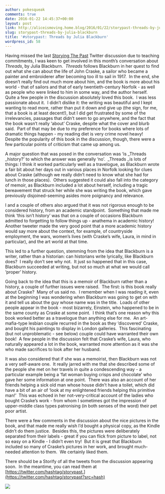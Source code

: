 ```yaml
---
author: pokesqueak
comments: true
date: 2016-01-22 14:45:37+00:00
layout: post
link: http://aliceismoving.home.blog/2016/01/22/storypast-threads-by-julia-blackburn/
slug: storypast-threads-by-julia-blackburn
title: '#storypast: Threads by Julia Blackburn'
wordpress_id: 58
---
```


Having missed the last [Storying The Past](https://storyingthepast.wordpress.com/) Twitter discussion due to teaching commitments, I was keen to get involved in this month’s conversation about _Threads_, by Julia Blackburn.  _Threads_ follows Blackburn in her quest to find out what she can about the life of John Craske, a sailor who became a painter and embroiderer after becoming too ill to sail in 1917.  In the end, she doesn’t really find out much more about him, and the book is more about his world - that of sailors and that of early twentieth-century Norfolk - as well as people who were linked to him in some way, and the author herself.  Quite a few people in the discussion absolutely loved this book.  I was less passionate about it.  I didn’t dislike it: the writing was beautiful and I kept wanting to read more, rather than put it down and give up (the sign, for me, that a book is at least decent!), but I did get frustrated by some of the irrelevancies, passages that didn’t seem to go anywhere, and the fact that the book wasn’t really ‘about’ Craske, despite what the cover and blurb said.  Part of that may be due to my preference for books where lots of dramatic things happen - my reading diet is very crime novel heavy!  Despite the popularity of this book in the discussion, though, there were a few particular points of criticism that came up among us.

A major question that was posed in the conversation was ‘is _Threads _history?’ to which the answer was generally ‘no’.  _Threads _is lots of things: I think it worked particularly well as a travelogue, as Blackburn wrote a fair bit about her days out in various places in Norfolk looking for clues about Craske (although we really didn’t need to know what she had for lunch in those places).  Others suggested it could also fall into the category of memoir, as Blackburn included a lot about herself, including a tragic bereavement that struck her while she was writing the book, which gave previously disjoined-seeming asides more poignancy and relevance.    


I and a couple of others also argued that it was not rigorous enough to be considered history, from an academic standpoint.  Something that made me think ‘this isn’t history’ was that on a couple of occasions Blackburn admitted to forgetting to follow things up - anathema in academic history!  Another tweeter made the very good point that a more academic history would say more about the context, for example, of countryside employment, the wars, women’s lives (with Craske’s wife, Laura, in mind in particular), and the art world at that time.

This led to a further question, stemming from the idea that Blackburn is a writer, rather than a historian: can historians write lyrically, like Blackburn does?  I really don’t see why not.  It just so happened that in this case, Blackburn succeeded at writing, but not so much at what we would call ‘proper’ history.

Going back to the idea that this is a memoir of Blackburn rather than a history, a couple of further issues were raised.  The first: is this book really about Craske?  Many of us said no.  I remember when I was reading it, even at the beginning I was wondering when Blackburn was going to get on with it and tell us about the guy whose name was in the title.  Loads of other people appear in the book - most bizarrely, Einstein, who happened to be in the same county as Craske at some point.  I think that’s one reason why this book worked better as a travelogue than anything else for me.  An art-mafia-type lesbian couple recurred in the book as they ‘discovered’ Craske, and bought his paintings to display in London galleries.  This fascinating (but not unproblematic - see below) couple could have warranted their own book!  A few people in the discussion felt that Craske’s wife, Laura, who naturally appeared a lot in the book, warranted more attention as it was she who made sacrifices to look after her husband.

It was also considered that if she was a memoirist, then Blackburn was not a very self-aware one.  It really jarred with me that she described some of the people she met on her travels in quite a condescending way - a particular example being a ‘fat woman buying crisps and chocolate’ who gave her some information at one point.  There was also an account of her friends helping a sick old man whose house didn’t have a toilet, which did have a bit of an air of ‘look at my enlightened friends helping this primitive man!’  This was echoed in her not-very-critical account of the ladies who bought Craske’s work - from whom I sometimes got the impression of upper-middle class types patronising (in both senses of the word) their pet poor artist.

There were a few comments in the discussion about the nice pictures in the book, and that made me really wish I’d bought a physical copy, as the Kindle didn’t do them justice.  Besides this, the pictures were deliberately separated from their labels - great if you can flick from picture to label, not so easy on a Kindle - I didn’t even try!  But it is great that Blackburn included so many of Craske’s pictures in her work, and brought much-needed attention to them.  We certainly liked them.

There should be a Storify of all the tweets from the discussion appearing soon.  In the meantime, you can read them at [https://twitter.com/hashtag/storypast.](https://twitter.com/hashtag/storypast?src=hash)  


![](https://66.media.tumblr.com/7280650b9aa29639fd34979cc37bde83/tumblr_inline_o1czdtuomB1s70b7a_540.jpg)
